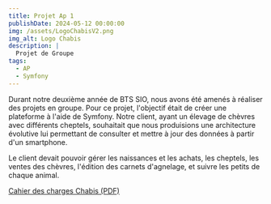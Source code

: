 ```yaml
---
title: Projet Ap 1
publishDate: 2024-05-12 00:00:00
img: /assets/LogoChabisV2.png
img_alt: Logo Chabis
description: |
  Projet de Groupe
tags:
  - AP
  - Symfony
---
```


Durant notre deuxième année de BTS SIO, nous avons été amenés à réaliser des projets en groupe. Pour ce projet, l'objectif était de créer une plateforme à l'aide de Symfony. Notre client, ayant un élevage de chèvres avec différents cheptels, souhaitait que nous produisions une architecture évolutive lui permettant de consulter et mettre à jour des données à partir d'un smartphone.

Le client devait pouvoir gérer les naissances et les achats, les cheptels, les ventes des chèvres, l'édition des carnets d'agnelage, et suivre les petits de chaque animal.

[Cahier des charges Chabis (PDF)](/assets/Cahier_charges_chabis.pdf)